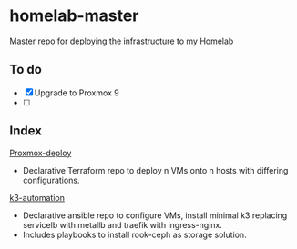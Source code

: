 # homelab-master
Master repo for deploying the infrastructure to my Homelab

## To do
- [x] Upgrade to Proxmox 9
- [ ] 

## Index

[Proxmox-deploy](https://github.com/pukar10/proxmox-deploy)
* Declarative Terraform repo to deploy n VMs onto n hosts with differing configurations.

[k3-automation](https://github.com/pukar10/k3-automation)
* Declarative ansible repo to configure VMs, install minimal k3 replacing servicelb with metallb and traefik with ingress-nginx.
* Includes playbooks to install rook-ceph as storage solution.

